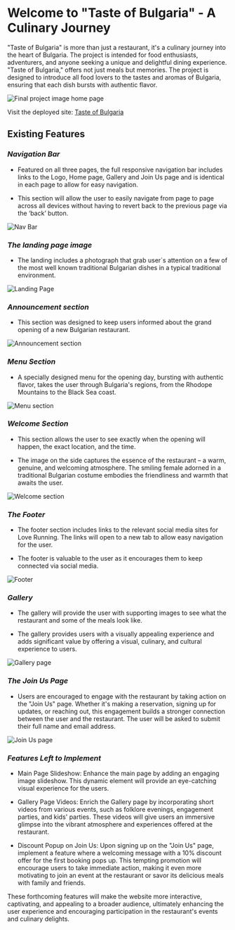 # Welcome to "Taste of Bulgaria" - A Culinary Journey
  
 "Taste of Bulgaria" is more than just a restaurant, it's a culinary journey into the heart of Bulgaria. The project is intended for food enthusiasts, adventurers, and anyone seeking a unique and delightful dining experience. "Taste of Bulgaria," offers not just meals but memories. The project is designed to introduce all food lovers to the tastes and aromas of Bulgaria, ensuring that each dish bursts with authentic flavor.
 
 ![Final project image home page](assets/docs/responsive-test.PNG)

 Visit the deployed site: [Taste of Bulgaria](https://desideneva.github.io/taste-of-bulgaria/)

 ## Existing Features

###  _Navigation Bar_

- Featured on all three pages, the full responsive navigation bar includes links to the Logo, Home page, Gallery and Join Us page and is identical in each page to allow for easy navigation.

- This section will allow the user to easily navigate from page to page across all devices without having to revert back to the previous page via the ‘back’ button.

![Nav Bar](assets/docs/header.PNG)

### _The landing page image_

- The landing includes a photograph that grab user`s attention on a few of the most well known traditional Bulgarian dishes in a typical traditional environment.

![Landing Page](assets/images/food-hero.webp)

### _Announcement section_

- This section was designed to keep users informed about the grand opening of a new Bulgarian restaurant.

![Announcement section](assets/docs/announcement.PNG)

### _Menu Section_ 

- A specially designed menu for the opening day,  bursting with authentic flavor, takes the user through Bulgaria's regions, from the Rhodope Mountains to the Black Sea coast.

![Menu section](assets/docs/menu.PNG)

### _Welcome Section_

- This section allows the user to see exactly when the opening  will happen, the exact location, and the time.

- The image on the side captures the essence of the restaurant – a warm, genuine, and welcoming atmosphere. The smiling female adorned in a traditional Bulgarian costume embodies the friendliness and warmth that awaits the user.

![Welcome section](assets/docs/welcome-image.PNG)

### _The Footer_

- The footer section includes links to the relevant social media sites for Love Running. The links will open to a new tab to allow easy navigation for the user.

- The footer is valuable to the user as it encourages them to keep connected via social media.

![Footer](assets/docs/footer.PNG)

### _Gallery_

- The gallery will provide the user with supporting images to see what the restaurant and some of the meals look like.

- The gallery provides users with a visually appealing experience and adds significant value by offering a visual, culinary, and cultural experience to users. 

![Gallery page](assets/docs/gallery.PNG)

### _The Join Us Page_

-  Users are encouraged to engage with the restaurant by taking action on the "Join Us" page. Whether it's making a reservation, signing up for updates, or reaching out, this engagement builds a stronger connection between the user and the restaurant. The user will be asked to submit their full name and email address.

![Join Us page](assets/docs/join-us.PNG)

### _Features Left to Implement_

- Main Page Slideshow: Enhance the main page by adding an engaging image slideshow. This dynamic element will provide an eye-catching visual experience for the users.

- Gallery Page Videos: Enrich the Gallery page by incorporating short videos from various events, such as folklore evenings, engagement parties, and kids' parties. These videos will give users an immersive glimpse into the vibrant atmosphere and experiences offered at the restaurant.

- Discount Popup on Join Us: Upon signing up on the "Join Us" page, implement a feature where a welcoming message with a 10% discount offer for the first booking pops up. This tempting promotion will encourage users to take immediate action, making it even more motivating to join an event at the restaurant or savor its delicious meals with family and friends.
 
These forthcoming features will make the website more interactive, captivating, and appealing to a broader audience, ultimately enhancing the user experience and encouraging participation in the restaurant's events and culinary delights.







 


 